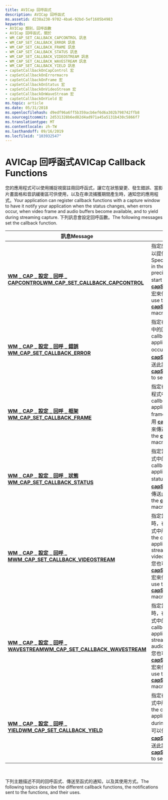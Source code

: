 ```yaml
---
title: AVICap 回呼函式
description: AVICap 回呼函式
ms.assetid: d238a238-9702-4ba6-92bd-5ef1605b4983
keywords:
- AVICap 類別，回呼函數
- AVICap 回呼函式，關於
- WM_CAP_SET_CALLBACK_CAPCONTROL 訊息
- WM_CAP_SET_CALLBACK_ERROR 訊息
- WM_CAP_SET_CALLBACK_FRAME 訊息
- WM_CAP_SET_CALLBACK_STATUS 訊息
- WM_CAP_SET_CALLBACK_VIDEOSTREAM 訊息
- WM_CAP_SET_CALLBACK_WAVESTREAM 訊息
- WM_CAP_SET_CALLBACK_YIELD 訊息
- capSetCallbackOnCapControl 宏
- capSetCallbackOnErrormacro
- capSetCallbackOnFrame 宏
- capSetCallbackOnStatus 宏
- capSetCallbackOnVideoStream 宏
- capSetCallbackOnWaveStream 宏
- capSetCallbackOnYield 宏
ms.topic: article
ms.date: 05/31/2018
ms.openlocfilehash: d9edf96a6ff5b359acb6ef6d6a302b798742ffb8
ms.sourcegitcommit: 2d531328b6ed82d4ad971a45a5131b430c5866f7
ms.translationtype: MT
ms.contentlocale: zh-TW
ms.lasthandoff: 09/16/2019
ms.locfileid: "103932547"
---
```

# <a name="avicap-callback-functions"></a><span data-ttu-id="69e25-119">AVICap 回呼函式</span><span class="sxs-lookup"><span data-stu-id="69e25-119">AVICap Callback Functions</span></span>

<span data-ttu-id="69e25-120">您的應用程式可以使用捕捉視窗註冊回呼函式，讓它在狀態變更、發生錯誤、當影片畫面格和音訊緩衝區可供使用，以及在串流捕獲期間產生時，通知您的應用程式。</span><span class="sxs-lookup"><span data-stu-id="69e25-120">Your application can register callback functions with a capture window to have it notify your application when the status changes, when errors occur, when video frame and audio buffers become available, and to yield during streaming capture.</span></span> <span data-ttu-id="69e25-121">下列訊息會設定回呼函數。</span><span class="sxs-lookup"><span data-stu-id="69e25-121">The following messages set the callback function.</span></span>



| <span data-ttu-id="69e25-122">訊息</span><span class="sxs-lookup"><span data-stu-id="69e25-122">Message</span></span>                                                                        | <span data-ttu-id="69e25-123">描述</span><span class="sxs-lookup"><span data-stu-id="69e25-123">Description</span></span>                                                                                                                                                                                                                                       |
|--------------------------------------------------------------------------------|---------------------------------------------------------------------------------------------------------------------------------------------------------------------------------------------------------------------------------------------------|
| [<span data-ttu-id="69e25-124">**WM \_ CAP \_ 設定 \_ 回呼 \_ CAPCONTROL**</span><span class="sxs-lookup"><span data-stu-id="69e25-124">**WM\_CAP\_SET\_CALLBACK\_CAPCONTROL**</span></span>](wm-cap-set-callback-capcontrol.md)   | <span data-ttu-id="69e25-125">指定應用程式中呼叫的回呼函式，以提供對開始和結束的精確控制。</span><span class="sxs-lookup"><span data-stu-id="69e25-125">Specifies the callback function in the application called to give precise control over capture start and end.</span></span> <span data-ttu-id="69e25-126">您也可以使用 [**capSetCallbackOnCapControl**](/windows/desktop/api/Vfw/nf-vfw-capsetcallbackoncapcontrol) 宏來傳送此訊息。</span><span class="sxs-lookup"><span data-stu-id="69e25-126">You can also use the [**capSetCallbackOnCapControl**](/windows/desktop/api/Vfw/nf-vfw-capsetcallbackoncapcontrol) macro to send this message.</span></span>                   |
| [<span data-ttu-id="69e25-127">**WM \_ CAP \_ 設定 \_ 回呼 \_ 錯誤**</span><span class="sxs-lookup"><span data-stu-id="69e25-127">**WM\_CAP\_SET\_CALLBACK\_ERROR**</span></span>](wm-cap-set-callback-error.md)             | <span data-ttu-id="69e25-128">指定在發生錯誤時呼叫的應用程式中的回呼函數。</span><span class="sxs-lookup"><span data-stu-id="69e25-128">Specifies the callback function in the application called when an error occurs.</span></span> <span data-ttu-id="69e25-129">您也可以使用 [**capSetCallbackOnError**](/windows/desktop/api/Vfw/nf-vfw-capsetcallbackonerror) 宏來傳送此訊息。</span><span class="sxs-lookup"><span data-stu-id="69e25-129">You can also use the [**capSetCallbackOnError**](/windows/desktop/api/Vfw/nf-vfw-capsetcallbackonerror) macro to send this message.</span></span>                                                           |
| [<span data-ttu-id="69e25-130">**WM \_ CAP \_ 設定 \_ 回呼 \_ 框架**</span><span class="sxs-lookup"><span data-stu-id="69e25-130">**WM\_CAP\_SET\_CALLBACK\_FRAME**</span></span>](wm-cap-set-callback-frame.md)             | <span data-ttu-id="69e25-131">指定在捕獲預覽框架時呼叫的應用程式中的回呼函數。</span><span class="sxs-lookup"><span data-stu-id="69e25-131">Specifies the callback function in the application called when preview frames are captured.</span></span> <span data-ttu-id="69e25-132">您也可以使用 [**capSetCallbackOnFrame**](/windows/desktop/api/Vfw/nf-vfw-capsetcallbackonframe) 宏來傳送此訊息。</span><span class="sxs-lookup"><span data-stu-id="69e25-132">You can also use the [**capSetCallbackOnFrame**](/windows/desktop/api/Vfw/nf-vfw-capsetcallbackonframe) macro to send this message.</span></span>                                               |
| [<span data-ttu-id="69e25-133">**WM \_ CAP \_ 設定 \_ 回呼 \_ 狀態**</span><span class="sxs-lookup"><span data-stu-id="69e25-133">**WM\_CAP\_SET\_CALLBACK\_STATUS**</span></span>](wm-cap-set-callback-status.md)           | <span data-ttu-id="69e25-134">指定當狀態變更時所呼叫之應用程式中的回呼函數。</span><span class="sxs-lookup"><span data-stu-id="69e25-134">Specifies the callback function in the application called when the status changes.</span></span> <span data-ttu-id="69e25-135">您也可以使用 [**capSetCallbackOnStatus**](/windows/desktop/api/Vfw/nf-vfw-capsetcallbackonstatus) 宏來傳送此訊息。</span><span class="sxs-lookup"><span data-stu-id="69e25-135">You can also use the [**capSetCallbackOnStatus**](/windows/desktop/api/Vfw/nf-vfw-capsetcallbackonstatus) macro to send this message.</span></span>                                                      |
| [<span data-ttu-id="69e25-136">**WM \_ CAP \_ 設定 \_ 回呼 \_ M**</span><span class="sxs-lookup"><span data-stu-id="69e25-136">**WM\_CAP\_SET\_CALLBACK\_VIDEOSTREAM**</span></span>](wm-cap-set-callback-videostream.md) | <span data-ttu-id="69e25-137">指定當新的影片緩衝區變成可用時，在串流處理期間呼叫的應用程式中所呼叫的回呼函式。</span><span class="sxs-lookup"><span data-stu-id="69e25-137">Specifies the callback function in the application called during streaming capture when a new video buffer becomes available.</span></span> <span data-ttu-id="69e25-138">您也可以使用 [**capSetCallbackOnVideoStream**](/windows/desktop/api/Vfw/nf-vfw-capsetcallbackonvideostream) 宏來傳送此訊息。</span><span class="sxs-lookup"><span data-stu-id="69e25-138">You can also use the [**capSetCallbackOnVideoStream**](/windows/desktop/api/Vfw/nf-vfw-capsetcallbackonvideostream) macro to send this message.</span></span> |
| [<span data-ttu-id="69e25-139">**WM \_ CAP \_ 設定 \_ 回呼 \_ WAVESTREAM**</span><span class="sxs-lookup"><span data-stu-id="69e25-139">**WM\_CAP\_SET\_CALLBACK\_WAVESTREAM**</span></span>](wm-cap-set-callback-wavestream.md)   | <span data-ttu-id="69e25-140">指定當新的音訊緩衝區變成可用時，在串流處理期間呼叫的應用程式中的回呼函式。</span><span class="sxs-lookup"><span data-stu-id="69e25-140">Specifies the callback function in the application called during streaming capture when a new audio buffer becomes available.</span></span> <span data-ttu-id="69e25-141">您也可以使用 [**capSetCallbackOnWaveStream**](/windows/desktop/api/Vfw/nf-vfw-capsetcallbackonwavestream) 宏來傳送此訊息。</span><span class="sxs-lookup"><span data-stu-id="69e25-141">You can also use the [**capSetCallbackOnWaveStream**](/windows/desktop/api/Vfw/nf-vfw-capsetcallbackonwavestream) macro to send this message.</span></span>   |
| [<span data-ttu-id="69e25-142">**WM \_ CAP \_ 設定 \_ 回呼 \_ YIELD**</span><span class="sxs-lookup"><span data-stu-id="69e25-142">**WM\_CAP\_SET\_CALLBACK\_YIELD**</span></span>](wm-cap-set-callback-yield.md)             | <span data-ttu-id="69e25-143">指定在串流捕獲期間產生的應用程式中所呼叫的回呼函數。</span><span class="sxs-lookup"><span data-stu-id="69e25-143">Specifies the callback function in the application called when yielding during streaming capture.</span></span> <span data-ttu-id="69e25-144">您也可以使用 [**capSetCallbackOnYield**](/windows/desktop/api/Vfw/nf-vfw-capsetcallbackonyield) 宏來傳送此訊息。</span><span class="sxs-lookup"><span data-stu-id="69e25-144">You can also use the [**capSetCallbackOnYield**](/windows/desktop/api/Vfw/nf-vfw-capsetcallbackonyield) macro to send this message.</span></span>                                         |



 

<span data-ttu-id="69e25-145">下列主題描述不同的回呼函式、傳送至函式的通知，以及其使用方式。</span><span class="sxs-lookup"><span data-stu-id="69e25-145">The following topics describe the different callback functions, the notifications sent to the functions, and their uses.</span></span>

 

 




